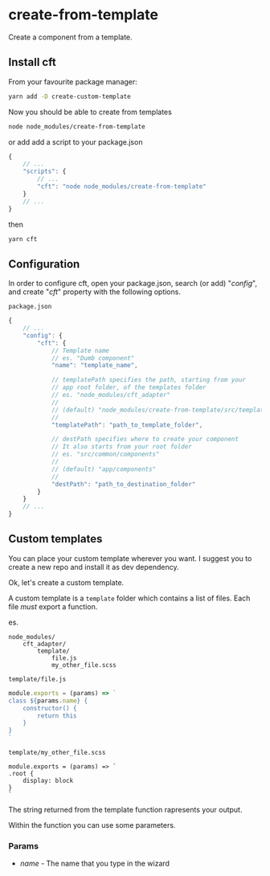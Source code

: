 # create-from-template
Create a component from a template.

## Install cft

From your favourite package manager:
```bash
yarn add -D create-custom-template
```
Now you should be able to create from templates
```bash
node node_modules/create-from-template
```
or add add a script to your package.json
```javascript
{
    // ...
    "scripts": {
        // ...
        "cft": "node node_modules/create-from-template"
    }
    // ...
}
```
then
```bash
yarn cft
```
## Configuration
In order to configure cft, open your package.json, search (or add) "*config*", and create "*cft*" property with the following options.

`package.json`
```javascript
{
    // ...
    "config": {
        "cft": {
            // Template name
            // es. "Dumb component"
            "name": "template_name",

            // templatePath specifies the path, starting from your
            // app root folder, of the templates folder
            // es. "node_modules/cft_adapter"
            //
            // (default) "node_modules/create-from-template/src/template"
            //
            "templatePath": "path_to_template_folder",

            // destPath specifies where to create your component
            // It also starts from your root folder
            // es. "src/common/components"
            //
            // (default) "app/components"
            //
            "destPath": "path_to_destination_folder"
        }
    }
    // ...
}
```

## Custom templates
You can place your custom template wherever you want. I suggest you to create a new repo and install it as dev dependency.

Ok, let's create a custom template.

A custom template is a `template` folder which contains a list of files. Each file *must* export a function.

es.

```
node_modules/
    cft_adapter/
        template/
            file.js
            my_other_file.scss

```

`template/file.js`
```javascript
module.exports = (params) => `
class ${params.name} {
    constructor() {
        return this
    }
}
`
```
`template/my_other_file.scss`
```
module.exports = (params) => `
.root {
    display: block
}
`
```

The string returned from the template function rapresents your output.

Within the function you can use some parameters.

### Params
- *name* - The name that you type in the wizard